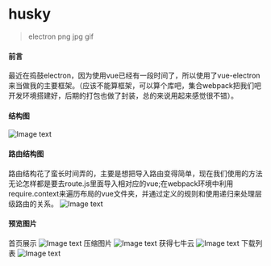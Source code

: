 # husky

> electron png jpg gif

#### 前言
 最近在捣鼓electron，因为使用vue已经有一段时间了，所以使用了vue-electron来当做我的主要框架。（应该不能算框架，可以算个库吧，集合webpack把我们吧开发环境搭建好，后期的打包也做了封装，总的来说用起来感觉很不错）。
 #### 结构图
 ![Image text](https://file.40017.cn/huochepiao/activity/20180918test/结构目录图.png?180918190849)
 #### 路由结构图
  路由结构花了蛮长时间弄的，主要是想把导入路由变得简单，现在我们使用的方法无论怎样都是要去route.js里面导入相对应的vue;在webpack环境中利用require.context来遍历布局的vue文件夹，并通过定义的规则和使用递归来处理层级路由的关系。
 ![Image text](https://file.40017.cn/huochepiao/activity/20180920test/路由分析图.png)
#### 预览图片
  首页展示
 ![Image text](http://file.40017.cn/huochepiao/activity/MyPic/index.png)
  压缩图片
 ![Image text](http://file.40017.cn/huochepiao/activity/MyPic/gzip.png)
  获得七牛云
 ![Image text](http://file.40017.cn/huochepiao/activity/MyPic/load.png) 
  下载列表
 ![Image text](http://file.40017.cn/huochepiao/activity/MyPic/picupload.png) 
